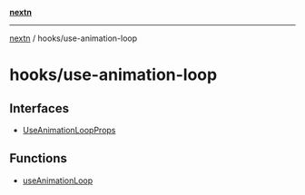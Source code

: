 [**nextn**](../../README.md)

***

[nextn](../../modules.md) / hooks/use-animation-loop

# hooks/use-animation-loop

## Interfaces

- [UseAnimationLoopProps](interfaces/UseAnimationLoopProps.md)

## Functions

- [useAnimationLoop](functions/useAnimationLoop.md)
